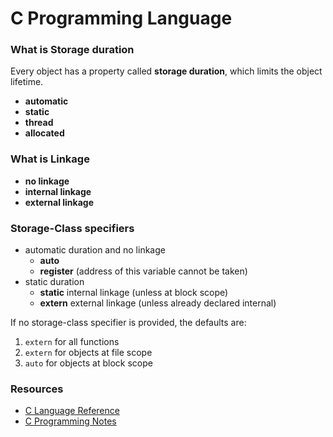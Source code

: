 # C Programming Language

### What is Storage duration

Every object has a property called __storage duration__, which limits the object lifetime.

* __automatic__
* __static__
* __thread__
* __allocated__

### What is Linkage

* __no linkage__
* __internal linkage__
* __external linkage__

### Storage-Class specifiers

* automatic duration and no linkage
  * __auto__
  * __register__ (address of this variable cannot be taken)
* static duration
  * __static__ internal linkage (unless at block scope)
  * __extern__ external linkage (unless already declared internal)

If no storage-class specifier is provided, the defaults are:

  1. `extern` for all functions
  2. `extern` for objects at file scope
  3. `auto` for objects at block scope

### Resources

* [C Language Reference](https://docs.microsoft.com/en-us/cpp/c-language/c-language-reference?view=vs-2017)
* [C Programming Notes](http://www.eskimo.com/~scs/cclass/notes/top.html)